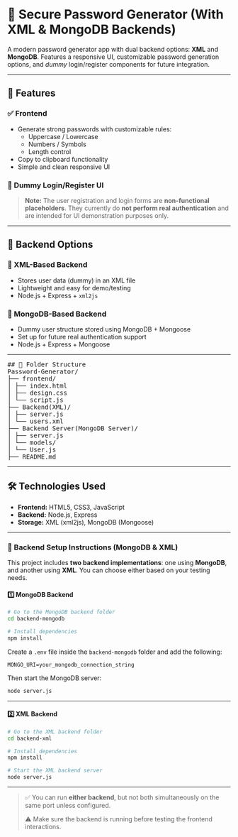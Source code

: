 # 🔐 Secure Password Generator (With XML & MongoDB Backends)

A modern password generator app with dual backend options: **XML** and **MongoDB**. Features a responsive UI, customizable password generation options, and *dummy* login/register components for future integration.

---

## 🚀 Features

### ✅ Frontend
- Generate strong passwords with customizable rules:
  - Uppercase / Lowercase
  - Numbers / Symbols
  - Length control
- Copy to clipboard functionality
- Simple and clean responsive UI

### 🧪 Dummy Login/Register UI
> **Note:** The user registration and login forms are **non-functional placeholders**. They currently do **not perform real authentication** and are intended for UI demonstration purposes only.

---

## 🧰 Backend Options

### 📁 XML-Based Backend
- Stores user data (dummy) in an XML file
- Lightweight and easy for demo/testing
- Node.js + Express + `xml2js`

### 🍃 MongoDB-Based Backend
- Dummy user structure stored using MongoDB + Mongoose
- Set up for future real authentication support
- Node.js + Express + Mongoose

---
<pre>
## 📁 Folder Structure
Password-Generator/
├── frontend/
│ ├── index.html
│ ├── design.css
│ └── script.js
├── Backend(XML)/
│ ├── server.js
│ └── users.xml
├── Backend Server(MongoDB Server)/
│ ├── server.js
│ └── models/
│ └── User.js
├── README.md
</pre>
---

## 🛠️ Technologies Used

- **Frontend:** HTML5, CSS3, JavaScript
- **Backend:** Node.js, Express
- **Storage:** XML (xml2js), MongoDB (Mongoose)

---
### 🔧 Backend Setup Instructions (MongoDB & XML)

This project includes **two backend implementations**: one using **MongoDB**, and another using **XML**. You can choose either based on your testing needs.

#### 1️⃣ MongoDB Backend

```bash
# Go to the MongoDB backend folder
cd backend-mongodb

# Install dependencies
npm install
```

Create a `.env` file inside the `backend-mongodb` folder and add the following:

```
MONGO_URI=your_mongodb_connection_string
```

Then start the MongoDB server:

```bash
node server.js
```

---

#### 2️⃣ XML Backend

```bash
# Go to the XML backend folder
cd backend-xml

# Install dependencies
npm install

# Start the XML backend server
node server.js
```

---

> ✅ You can run **either backend**, but not both simultaneously on the same port unless configured.
>
> ⚠️ Make sure the backend is running before testing the frontend interactions.
